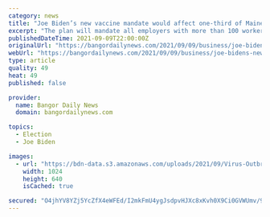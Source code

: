 ```yaml
---
category: news
title: "Joe Biden’s new vaccine mandate would affect one-third of Maine’s private workforce"
excerpt: "The plan will mandate all employers with more than 100 workers to require their workers to be vaccinated for COVID-19 or tested for the virus weekly."
publishedDateTime: 2021-09-09T22:00:00Z
originalUrl: "https://bangordailynews.com/2021/09/09/business/joe-bidens-new-vaccine-mandate-would-affect-one-third-of-maines-private-workforce/"
webUrl: "https://bangordailynews.com/2021/09/09/business/joe-bidens-new-vaccine-mandate-would-affect-one-third-of-maines-private-workforce/"
type: article
quality: 49
heat: 49
published: false

provider:
  name: Bangor Daily News
  domain: bangordailynews.com

topics:
  - Election
  - Joe Biden

images:
  - url: "https://bdn-data.s3.amazonaws.com/uploads/2021/09/Virus-Outbreak-Florida-1-e1631224818491.jpg"
    width: 1024
    height: 640
    isCached: true

secured: "O4jhYV8YZj5YcZfX4eWFEd/I2mkFmU4ygJsdpvHJXc8xKvh0X9Ci0GVWUmv/9OsVQhNGA5YfibDkoAIREwAo+qvF9LEOh6JjKHW1ztO/txz2wJdigriHSgL4bcUR+PLDzyJvuJ16A/AkWWM0tULdicWbEZBILH0HkhhIxQLupRxB+MvJ6NWcVyq5rICMZvxg+H7vVVKdWC4fRXiFskWiWuJeNkB+nPOF5gu/jD8zz29Ncd0SogbCZM7RytXEyAZPbqmB/4iSK2OMPtLDYWMZpF5xv+mozJxSCwhkPiRP4H0WCPKHzWrjtXAiwxn/6FFO1Q64WWl6pe9GfrS1oLop1/UlLb2EvO2TXIq4O/BOJ7g=;CXevVwRAgplOVmWDPcz1BQ=="
---
```


